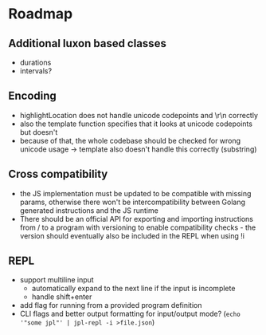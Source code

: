 # Roadmap

## Additional luxon based classes

- durations
- intervals?

## Encoding

- highlightLocation does not handle unicode codepoints and \r\n correctly
- also the template function specifies that it looks at unicode codepoints but doesn't
- because of that, the whole codebase should be checked for wrong unicode usage
  -> template also doesn't handle this correctly (substring)

## Cross compatibility

- the JS implementation must be updated to be compatible with missing params, otherwise there won't be intercompatibility between Golang generated instructions and the JS runtime
- There should be an official API for exporting and importing instructions from / to a program with versioning to enable compatibility checks - the version should eventually also be included in the REPL when using !i

## REPL

- support multiline input
  - automatically expand to the next line if the input is incomplete
  - handle shift+enter
- add flag for running from a provided program definition
- CLI flags and better output formatting for input/output mode? (`echo '"some jpl"' | jpl-repl -i >file.json`)
